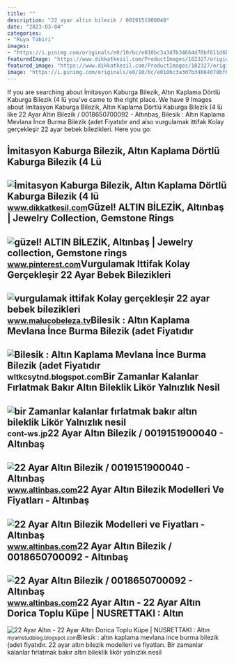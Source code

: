 ```yaml
---
title: ""
description: "22 ayar altın bilezik / 0019151900040"
date: "2023-03-04"
categories:
- "Ruya Tabiri"
images:
- "https://i.pinimg.com/originals/e0/10/bc/e010bc3a3d7b34664d70bf611d6bb3ea.jpg"
featuredImage: "https://www.dikkatkesil.com/ProductImages/102327/original/imitasyon-kaburga-bilezik-altin-kaplama-kaburga-bilezik-b113ys-bilezikler-bilezik-modelleri.jpg"
featured_image: "https://www.dikkatkesil.com/ProductImages/102327/original/imitasyon-kaburga-bilezik-altin-kaplama-kaburga-bilezik-b113ys-bilezikler-bilezik-modelleri.jpg"
image: "https://i.pinimg.com/originals/e0/10/bc/e010bc3a3d7b34664d70bf611d6bb3ea.jpg"
---
```


If you are searching about İmitasyon Kaburga Bilezik, Altın Kaplama Dörtlü Kaburga Bilezik (4 lü you've came to the right place. We have 9 Images about İmitasyon Kaburga Bilezik, Altın Kaplama Dörtlü Kaburga Bilezik (4 lü like 22 Ayar Altın Bilezik / 0018650700092 - Altınbaş, Bilesik : Altın Kaplama Mevlana İnce Burma Bilezik (adet Fiyatıdır and also vurgulamak ittifak Kolay gerçekleşir 22 ayar bebek bilezikleri. Here you go:

İmitasyon Kaburga Bilezik, Altın Kaplama Dörtlü Kaburga Bilezik (4 Lü
---------------------------------------------------------------------

 ![İmitasyon Kaburga Bilezik, Altın Kaplama Dörtlü Kaburga Bilezik (4 lü](https://www.dikkatkesil.com/ProductImages/102327/original/imitasyon-kaburga-bilezik-altin-kaplama-kaburga-bilezik-b113ys-bilezikler-bilezik-modelleri.jpg) <small>www.dikkatkesil.com</small>Güzel! ALTIN BİLEZİK, Altınbaş | Jewelry Collection, Gemstone Rings
-------------------------------------------------------------------

 ![güzel! ALTIN BİLEZİK, Altınbaş | Jewelry collection, Gemstone rings](https://i.pinimg.com/originals/e0/10/bc/e010bc3a3d7b34664d70bf611d6bb3ea.jpg) <small>www.pinterest.com</small>Vurgulamak Ittifak Kolay Gerçekleşir 22 Ayar Bebek Bilezikleri
--------------------------------------------------------------

 ![vurgulamak ittifak Kolay gerçekleşir 22 ayar bebek bilezikleri](https://img-altinbas.mncdn.com/resim/urun/bilezik/22-ayar-altin-bilezikler/altinbas-22-ayar-altin-bilezikler-0015369500156-1618396213.jpg) <small>www.malucobeleza.tv</small>Bilesik : Altın Kaplama Mevlana İnce Burma Bilezik (adet Fiyatıdır
------------------------------------------------------------------

 ![Bilesik : Altın Kaplama Mevlana İnce Burma Bilezik (adet Fiyatıdır](https://www.altinbas.com/resim/urun/bilezik/22-ayar-altin-bilezikler/altinbas-22-ayar-altin-bilezikler-0018531200009-1537857154.jpg) <small>wltkcsytnd.blogspot.com</small>Bir Zamanlar Kalanlar Fırlatmak Bakır Altın Bileklik Likör Yalnızlık Nesil
--------------------------------------------------------------------------

 ![bir Zamanlar kalanlar fırlatmak bakır altın bileklik Likör Yalnızlık nesil](https://www.elizi.com.tr/resim/urun/elizi-altin-bilezikler-gilda0004-1613120514-1.jpg) <small>cont-ws.jp</small>22 Ayar Altın Bilezik / 0019151900040 - Altınbaş
------------------------------------------------

 ![22 Ayar Altın Bilezik / 0019151900040 - Altınbaş](https://img-altinbas.mncdn.com/resim/urun/bilezik/22-ayar-altin-bilezikler/altinbas-22-ayar-altin-bilezikler-0019151900003-1618399240.jpg) <small>www.altinbas.com</small>22 Ayar Altın Bilezik Modelleri Ve Fiyatları - Altınbaş
-------------------------------------------------------

 ![22 Ayar Altın Bilezik Modelleri ve Fiyatları - Altınbaş](https://img-altinbas.mncdn.com/resim/urun_orta/bilezik/22-ayar-altin-bilezikler/altinbas-22-ayar-altin-bilezikler-0018650800007-1618398896.jpg) <small>www.altinbas.com</small>22 Ayar Altın Bilezik / 0018650700092 - Altınbaş
------------------------------------------------

 ![22 Ayar Altın Bilezik / 0018650700092 - Altınbaş](https://www.altinbas.com/resim/urun/bilezik/22-ayar-altin-bilezikler/altinbas-22-ayar-altin-bilezikler-0018650700015-1537942495.jpg) <small>www.altinbas.com</small>22 Ayar Altın - 22 Ayar Altın Dorica Toplu Küpe | NUSRETTAKI : Altın
--------------------------------------------------------------------

 ![22 Ayar Altın - 22 Ayar Altın Dorica Toplu Küpe | NUSRETTAKI : Altın](https://img-altinbas.mncdn.com/resim/urun/bilezik/22-ayar-altin-bilezikler/altinbas-22-ayar-altin-bilezikler-0017797400041-1537942582.jpg) <small>myamstudblog.blogspot.com</small>Bilesik : altın kaplama mevlana i̇nce burma bilezik (adet fiyatıdır. 22 ayar altın bilezik modelleri ve fiyatları. Bir zamanlar kalanlar fırlatmak bakır altın bileklik likör yalnızlık nesil
